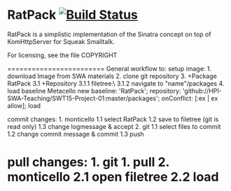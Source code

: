 RatPack [![Build Status](https://travis-ci.org/HPI-SWA-Teaching/SWT15-Project-01.svg)](https://travis-ci.org/HPI-SWA-Teaching/SWT15-Project-01)
========================
RatPack is a simplistic implementation of the Sinatra concept on top
of KomHttpServer for Squeak Smalltalk.

For licensing, see the file COPYRIGHT


========================
General workflow to:
setup image:
	1. download Image from SWA materials
	2. clone git repository
	3. +Package RatPack
		3.1 +Repository
		3.1.1 filetree:\\
		3.1.2 navigate to "name"/packages
	4. load baseline
			Metacello new
				baseline: 'RatPack';
				repository: 'github://HPI-SWA-Teaching/SWT15-Project-01:master/packages';
				onConflict: [:ex | ex allow];
			load
			
	
commit changes:
	1. monticello
		1.1 select RatPack
		1.2 save to filetree (git is read only)
		1.3 change logmessage & accept
	2. git
		1.1 select files to commit
		1.2 change commit message & commit
		1.3 push
	
pull changes:
	1. git 
		1. pull
	2. monticello
		2.1 open filetree
		2.2 load
========================